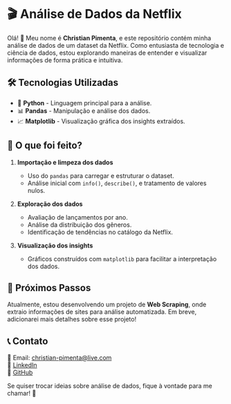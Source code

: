 # 🎬 Análise de Dados da Netflix

Olá! 👋 Meu nome é **Christian Pimenta**, e este repositório contém minha análise de dados de um dataset da Netflix. Como entusiasta de tecnologia e ciência de dados, estou explorando maneiras de entender e visualizar informações de forma prática e intuitiva.

## 🛠️ Tecnologias Utilizadas

- 🐍 **Python** - Linguagem principal para a análise.
- 📊 **Pandas** - Manipulação e análise dos dados.
- 📈 **Matplotlib** - Visualização gráfica dos insights extraídos.

## 🔎 O que foi feito?

1. **Importação e limpeza dos dados**
   - Uso do `pandas` para carregar e estruturar o dataset.
   - Análise inicial com `info()`, `describe()`, e tratamento de valores nulos.

2. **Exploração dos dados**
   - Avaliação de lançamentos por ano.
   - Análise da distribuição dos gêneros.
   - Identificação de tendências no catálogo da Netflix.

3. **Visualização dos insights**
   - Gráficos construídos com `matplotlib` para facilitar a interpretação dos dados.

## 📂 Próximos Passos

Atualmente, estou desenvolvendo um projeto de **Web Scraping**, onde extraio informações de sites para análise automatizada. Em breve, adicionarei mais detalhes sobre esse projeto!

## 📞 Contato

📩 Email: christian-pimenta@live.com  
🔗 [LinkedIn](https://www.linkedin.com/in/christian-pimenta/)  
🐍 [GitHub](https://github.com/Christian311091)

Se quiser trocar ideias sobre análise de dados, fique à vontade para me chamar! 🚀
